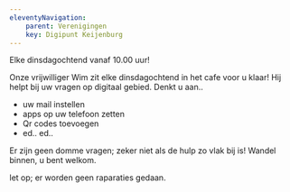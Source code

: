 ```yaml
---
eleventyNavigation:
    parent: Verenigingen
    key: Digipunt Keijenburg
---
```


Elke dinsdagochtend vanaf 10.00 uur!

Onze vrijwilliger Wim zit elke dinsdagochtend in het cafe voor u klaar!
Hij helpt bij uw vragen op digitaal gebied.
Denkt u aan..
- uw mail instellen
- apps op uw telefoon zetten
- Qr codes toevoegen
- ed.. ed..

Er zijn geen domme vragen; zeker niet als de hulp zo vlak bij is!
Wandel binnen, u bent welkom.

let op; er worden geen raparaties gedaan.
